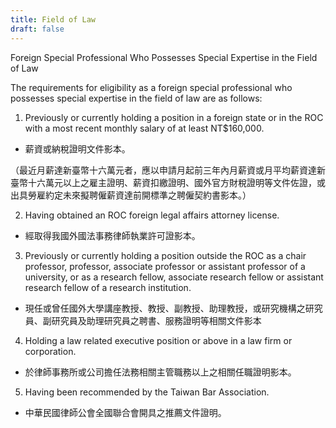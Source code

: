 ```yaml
---
title: Field of Law
draft: false
---
```

Foreign Special Professional Who Possesses Special Expertise in the Field of Law

The requirements for eligibility as a foreign special professional who possesses special expertise in the field of law are as follows:

1. Previously or currently holding a position in a foreign state or in the ROC with a most recent monthly salary of at least NT$160,000.

* 薪資或納稅證明文件影本。

（最近月薪達新臺幣十六萬元者，應以申請月起前三年內月薪資或月平均薪資達新臺幣十六萬元以上之雇主證明、薪資扣繳證明、國外官方財稅證明等文件佐證，或出具勞雇約定未來擬聘僱薪資達前開標準之聘僱契約書影本。）

2. Having obtained an ROC foreign legal affairs attorney license.

* 經取得我國外國法事務律師執業許可證影本。

3. Previously or currently holding a position outside the ROC as a chair professor, professor, associate professor or assistant professor of a university, or as a research fellow, associate research fellow or assistant research fellow of a research institution.

* 現任或曾任國外大學講座教授、教授、副教授、助理教授，或研究機構之研究員、副研究員及助理研究員之聘書、服務證明等相關文件影本

4. Holding a law related executive position or above in a law firm or corporation.

* 於律師事務所或公司擔任法務相關主管職務以上之相關任職證明影本。

5. Having been recommended by the Taiwan Bar Association.

* 中華民國律師公會全國聯合會開具之推薦文件證明。